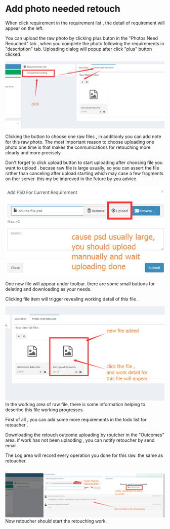 # Add photo needed retouch

When click requirement in the requirement list , the detail of requirement will appear on the left.

You can upload the raw photo by clicking plus buton in the "Photos Need Reouched" tab , when you complete the photo following the requirements in "description" tab. Uploading dialog will popup after click "plus" button clicked.

![](/assets/add_photo_need_retouch.png)

Clicking the  button to choose one raw files , in additionly you can add note for this raw photo. The most important reason to choose  uploading one photo one time is that makes the conmunications for retouching more clearly and more precisely.

Don't forget to click upload button to start uploading after choosing file you want to upload . becase raw file  is large usually, so  you can assert  the file rather than canceling after upload  starting which may case a few fragments on ther server. this my be improved in the future by you advice.

![](/assets/upload_photo_dialog_photographer.png)

One new file will appear under toolbar. there are some small buttons for deleting and downloading as your needs.

Clicking file item will trigger revealing  working detail of this file .

![](/assets/retouhed_list_intro.png)In the working area of raw file, there is some information helping to describe this file working progresses.

First of all , you can add some more requirements in the todo list for retoucher .

Downloading the retouch outcome uploading by routcher in the "Outcomes" area. if work has not been uplaoding , you can notify retoucher by send email.

The Log area will record every operation you done for this raw.  the same as retoucher.

. ![](/assets/photo_working_detail.png)Now retoucher should start the retouching work.

